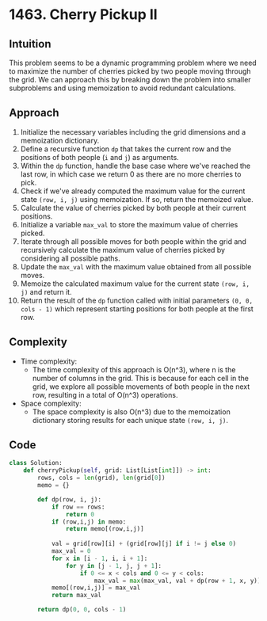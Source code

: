 # 1463. Cherry Pickup II

## Intuition
This problem seems to be a dynamic programming problem where we need to maximize the number of cherries picked by two people moving through the grid. We can approach this by breaking down the problem into smaller subproblems and using memoization to avoid redundant calculations.

## Approach
1. Initialize the necessary variables including the grid dimensions and a memoization dictionary.
2. Define a recursive function `dp` that takes the current row and the positions of both people (`i` and `j`) as arguments.
3. Within the `dp` function, handle the base case where we've reached the last row, in which case we return 0 as there are no more cherries to pick.
4. Check if we've already computed the maximum value for the current state `(row, i, j)` using memoization. If so, return the memoized value.
5. Calculate the value of cherries picked by both people at their current positions.
6. Initialize a variable `max_val` to store the maximum value of cherries picked.
7. Iterate through all possible moves for both people within the grid and recursively calculate the maximum value of cherries picked by considering all possible paths.
8. Update the `max_val` with the maximum value obtained from all possible moves.
9. Memoize the calculated maximum value for the current state `(row, i, j)` and return it.
10. Return the result of the `dp` function called with initial parameters `(0, 0, cols - 1)` which represent starting positions for both people at the first row.

## Complexity
- Time complexity:
  - The time complexity of this approach is O(n^3), where n is the number of columns in the grid. This is because for each cell in the grid, we explore all possible movements of both people in the next row, resulting in a total of O(n^3) operations.
- Space complexity:
  - The space complexity is also O(n^3) due to the memoization dictionary storing results for each unique state `(row, i, j)`.

## Code
``` python
class Solution:
    def cherryPickup(self, grid: List[List[int]]) -> int:
        rows, cols = len(grid), len(grid[0])
        memo = {}

        def dp(row, i, j):
            if row == rows:
                return 0
            if (row,i,j) in memo:
                return memo[(row,i,j)]
            
            val = grid[row][i] + (grid[row][j] if i != j else 0)
            max_val = 0
            for x in [i - 1, i, i + 1]:
                for y in [j - 1, j, j + 1]:
                    if 0 <= x < cols and 0 <= y < cols:
                        max_val = max(max_val, val + dp(row + 1, x, y))
            memo[(row,i,j)] = max_val
            return max_val

        return dp(0, 0, cols - 1)
```